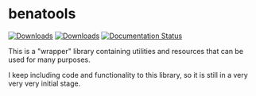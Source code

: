 # benatools
[![Downloads](https://pepy.tech/badge/benatools)](https://pepy.tech/project/benatools)
[![Downloads](https://pepy.tech/badge/benatools/month)](https://pepy.tech/project/benatools/month)
[![Documentation Status](https://readthedocs.org/projects/benatools/badge/?version=latest)](https://benatools.readthedocs.io/en/latest/?badge=latest)

This is a "wrapper" library containing utilities and resources that can be used for many purposes.

I keep including code and functionality to this library, so it is still in a very very very initial stage.
